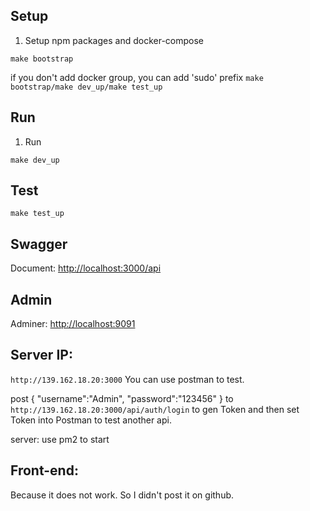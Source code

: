 ## Setup

1. Setup npm packages and docker-compose

```
make bootstrap
```
if you don't add docker group, you can add 'sudo' prefix `make bootstrap/make dev_up/make test_up`


## Run

1. Run

```
make dev_up
```

## Test
```
make test_up
```

## Swagger

Document: [http://localhost:3000/api](http://localhost:3000/api)

## Admin

Adminer: [http://localhost:9091](http://localhost:9091)

## Server IP:

`
http://139.162.18.20:3000
`
You can use postman to test. 

post    {
        "username":"Admin",
        "password":"123456"
        }
to `http://139.162.18.20:3000/api/auth/login`
to gen Token and then set Token into Postman to test another api.

server: use pm2 to start

## Front-end:
Because it does not work. So I didn't post it on github.

